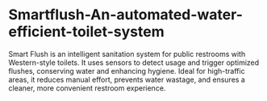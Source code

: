 # Smartflush-An-automated-water-efficient-toilet-system
Smart Flush is an intelligent sanitation system for public restrooms with Western-style toilets. It uses sensors to detect usage and trigger optimized flushes, conserving water and enhancing hygiene. Ideal for high-traffic areas, it reduces manual effort, prevents water wastage, and ensures a cleaner, more convenient restroom experience.
